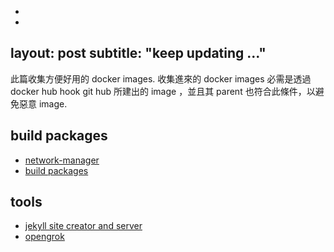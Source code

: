 -
-
layout: post
subtitle: "keep updating ..."
---

此篇收集方便好用的 docker images. 
收集進來的 docker images 必需是透過 docker hub hook git hub 所建出的 image ，並且其 parent 也符合此條件，以避免惡意 image.

## build packages
 * [network-manager](https://hub.docker.com/r/alextucc/build-pkg/tags)
 * [build packages](https://hub.docker.com/r/alextucc/build-pkg/)

## tools
 * [jekyll site creator and server](https://hub.docker.com/r/alextucc/docker-jekyll/)
 * [opengrok](https://hub.docker.com/r/chihchun/opengrok/tags/)

